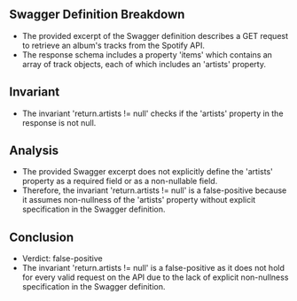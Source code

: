 ## Swagger Definition Breakdown
- The provided excerpt of the Swagger definition describes a GET request to retrieve an album's tracks from the Spotify API.
- The response schema includes a property 'items' which contains an array of track objects, each of which includes an 'artists' property.

## Invariant
- The invariant 'return.artists != null' checks if the 'artists' property in the response is not null.

## Analysis
- The provided Swagger excerpt does not explicitly define the 'artists' property as a required field or as a non-nullable field.
- Therefore, the invariant 'return.artists != null' is a false-positive because it assumes non-nullness of the 'artists' property without explicit specification in the Swagger definition.

## Conclusion
- Verdict: false-positive
- The invariant 'return.artists != null' is a false-positive as it does not hold for every valid request on the API due to the lack of explicit non-nullness specification in the Swagger definition.
